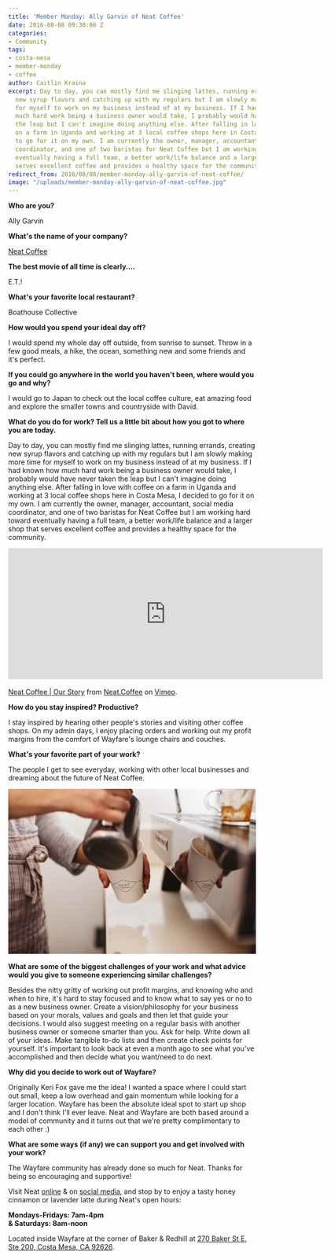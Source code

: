 ```yaml
---
title: 'Member Monday: Ally Garvin of Neat Coffee'
date: 2016-08-08 09:30:00 Z
categories:
- Community
tags:
- costa-mesa
- member-monday
- coffee
author: Caitlin Kraina
excerpt: Day to day, you can mostly find me slinging lattes, running errands, creating
  new syrup flavors and catching up with my regulars but I am slowly making more time
  for myself to work on my business instead of at my business. If I had known how
  much hard work being a business owner would take, I probably would have never taken
  the leap but I can't imagine doing anything else. After falling in love with coffee
  on a farm in Uganda and working at 3 local coffee shops here in Costa Mesa, I decided
  to go for it on my own. I am currently the owner, manager, accountant, social media
  coordinator, and one of two baristas for Neat Coffee but I am working hard toward
  eventually having a full team, a better work/life balance and a larger shop that
  serves excellent coffee and provides a healthy space for the community.
redirect_from: 2016/08/08/member-monday-ally-garvin-of-neat-coffee/
image: "/uploads/member-monday-ally-garvin-of-neat-coffee.jpg"
---
```


**Who are you?**

Ally Garvin

**What's the name of your company?**

[Neat Coffee](http://neat.coffee)

**The best movie of all time is clearly....**

E.T.!

**What's your favorite local restaurant?**

Boathouse Collective

**How would you spend your ideal day off?**

I would spend my whole day off outside, from sunrise to sunset. Throw in a few good meals, a hike, the ocean, something new and some friends and it's perfect.

**If you could go anywhere in the world you haven't been, where would you go and why?**

I would go to Japan to check out the local coffee culture, eat amazing food and explore the smaller towns and countryside with David.

**What do you do for work? Tell us a little bit about how you got to where you are today.**

Day to day, you can mostly find me slinging lattes, running errands, creating new syrup flavors and catching up with my regulars but I am slowly making more time for myself to work on my business instead of at my business. If I had known how much hard work being a business owner would take, I probably would have never taken the leap but I can't imagine doing anything else. After falling in love with coffee on a farm in Uganda and working at 3 local coffee shops here in Costa Mesa, I decided to go for it on my own. I am currently the owner, manager, accountant, social media coordinator, and one of two baristas for Neat Coffee but I am working hard toward eventually having a full team, a better work/life balance and a larger shop that serves excellent coffee and provides a healthy space for the community.

<iframe src="https://player.vimeo.com/video/175587975" width="640" height="267" frameborder="0" webkitallowfullscreen mozallowfullscreen allowfullscreen></iframe>
<p><a href="https://vimeo.com/175587975">Neat Coffee | Our Story</a> from <a href="https://vimeo.com/user54578162">Neat.Coffee</a> on <a href="https://vimeo.com">Vimeo</a>.</p>

**How do you stay inspired? Productive?**

I stay inspired by hearing other people's stories and visiting other coffee shops. On my admin days, I enjoy placing orders and working out my profit margins from the comfort of Wayfare's lounge chairs and couches.

**What's your favorite part of your work?**

The people I get to see everyday, working with other local businesses and dreaming about the future of Neat Coffee.

![Ally Garvin](/uploads/member-monday-ally-garvin-of-neat-coffee-2.jpg)

**What are some of the biggest challenges of your work and what advice would you give to someone experiencing similar challenges?**

Besides the nitty gritty of working out profit margins, and knowing who and when to hire, it's hard to stay focused and to know what to say yes or no to as a new business owner. Create a vision/philosophy for your business based on your morals, values and goals and then let that guide your decisions. I would also suggest meeting on a regular basis with another business owner or someone smarter than you. Ask for help. Write down all of your ideas. Make tangible to-do lists and then create check points for yourself. It's important to look back at even a month ago to see what you've accomplished and then decide what you want/need to do next.

**Why did you decide to work out of Wayfare?**

Originally Keri Fox gave me the idea! I wanted a space where I could start out small, keep a low overhead and gain momentum while looking for a larger location. Wayfare has been the absolute ideal spot to start up shop and I don't think I'll ever leave. Neat and Wayfare are both based around a model of community and it turns out that we're pretty complimentary to each other :)

**What are some ways (if any) we can support you and get involved with your work?**

The Wayfare community has already done so much for Neat. Thanks for being so encouraging and supportive!

Visit Neat [online](http://neat.coffee) & on [social media](http://instagram.com/neat.coffee), and stop by to enjoy a tasty honey cinnamon or lavender latte during Neat's open hours:

**Mondays-Fridays: 7am-4pm  
& Saturdays: 8am-noon**

Located inside Wayfare at the corner of Baker & Redhill at [270 Baker St E, Ste 200, Costa Mesa, CA 92626](https://goo.gl/maps/PH8TPTV6rKN2).
